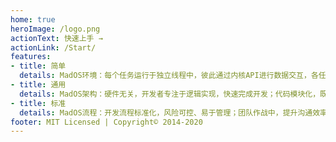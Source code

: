 ```yaml
---
home: true
heroImage: /logo.png
actionText: 快速上手 →
actionLink: /Start/
features:
- title: 简单
  details: MadOS环境：每个任务运行于独立线程中，彼此通过内核API进行数据交互，各任务逻辑独立，便于设计、修改。
- title: 通用
  details: MadOS架构：硬件无关，开发者专注于逻辑实现，快速完成开发；代码模块化，既有模块可轻易复用到其他项目。
- title: 标准
  details: MadOS流程：开发流程标准化，风险可控、易于管理；团队作战中，提升沟通效率、降低过程损耗。
footer: MIT Licensed | Copyright© 2014-2020
---
```

 